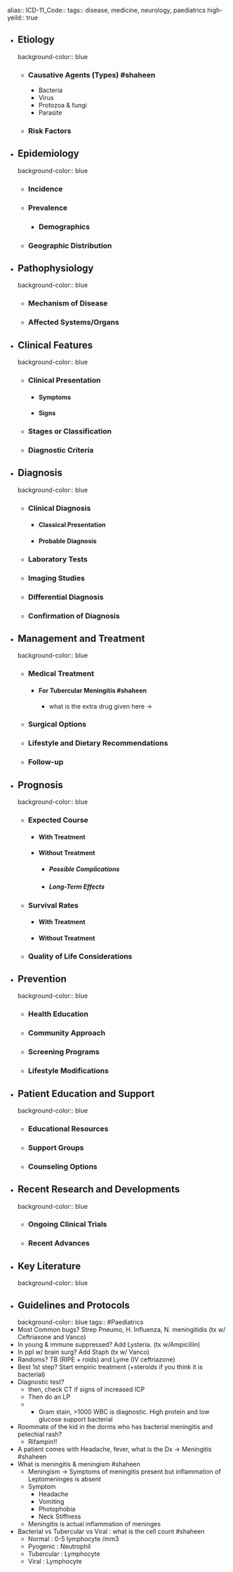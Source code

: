alias::
ICD-11_Code::
tags:: disease, medicine, neurology, paediatrics
high-yeild:: true

- ## Etiology
  background-color:: blue
	- ### Causative Agents (Types) #shaheen
		- Bacteria
		- Virus
		- Protozoa & fungi
		- Parasite
	- ### Risk Factors
- ## Epidemiology
  background-color:: blue
	- ### Incidence
	- ### Prevalence
		- ### Demographics
	- ### Geographic Distribution
- ## Pathophysiology
  background-color:: blue
	- ### Mechanism of Disease
	- ### Affected Systems/Organs
- ## Clinical Features
  background-color:: blue
	- ### Clinical Presentation
		- #### Symptoms
		- #### Signs
	- ### Stages or Classification
	- ### Diagnostic Criteria
- ## Diagnosis
  background-color:: blue
	- ### Clinical Diagnosis
		- #### Classical Presentation
		- #### Probable Diagnosis
	- ### Laboratory Tests
	- ### Imaging Studies
	- ### Differential Diagnosis
	- ### Confirmation of Diagnosis
- ## Management and Treatment
  background-color:: blue
	- ### Medical Treatment
		- #### For Tubercular Meningitis #shaheen
			- what is the extra drug given here ->
	- ### Surgical Options
	- ### Lifestyle and Dietary Recommendations
	- ### Follow-up
- ## Prognosis
  background-color:: blue
	- ### Expected Course
		- #### With Treatment
		- #### Without Treatment
			- ##### Possible Complications
			- ##### Long-Term Effects
	- ### Survival Rates
		- #### With Treatment
		- #### Without Treatment
	- ### Quality of Life Considerations
- ## Prevention
  background-color:: blue
	- ### Health Education
	- ### Community Approach
	- ### Screening Programs
	- ### Lifestyle Modifications
- ## Patient Education and Support
  background-color:: blue
	- ### Educational Resources
	- ### Support Groups
	- ### Counseling Options
- ## Recent Research and Developments
  background-color:: blue
	- ### Ongoing Clinical Trials
	- ### Recent Advances
- ## Key Literature
  background-color:: blue
- ## Guidelines and Protocols
  background-color:: blue
  tags:: #Paediatrics
- Most Common bugs? Strep Pneumo, H. Influenza, N. meningitidis (tx w/ Ceftriaxone and Vanco)
- In young & immune suppressed? Add Lysteria. (tx w/Ampicillin)
- In ppl w/ brain surg? Add Staph (tx w/ Vanco)
- Randoms? TB (RIPE + roids) and Lyme (IV ceftriazone)
- Best 1st step? Start empiric treatment (+steroids if you think it is bacterial)
- Diagnostic test?
	- then, check CT if signs of increased ICP
	- Then do an LP
	- + Gram stain, >1000 WBC is diagnostic. High protein and low glucose support bacterial
- Roommate of the kid in the dorms who has bacterial meningitis and petechial rash?
	- Rifampin!!
- A patient comes with Headache, fever, what is the Dx -> Meningitis #shaheen
- What is meningitis & meningism #shaheen
	- Meningism -> Symptoms of meningitis present but inflammation of Leptomeninges is absent
	- Symptom
		- Headache
		- Vomiting
		- Photophobia
		- Neck Stiffness
	- Meningitis is actual inflammation of meninges
- Bacterial vs Tubercular vs Viral : what is the cell count #shaheen
	- Normal : 0-5 lymphocyte /mm3
	- Pyogenic : Neutrophil
	- Tubercular : Lymphocyte
	- Viral : Lymphocyte